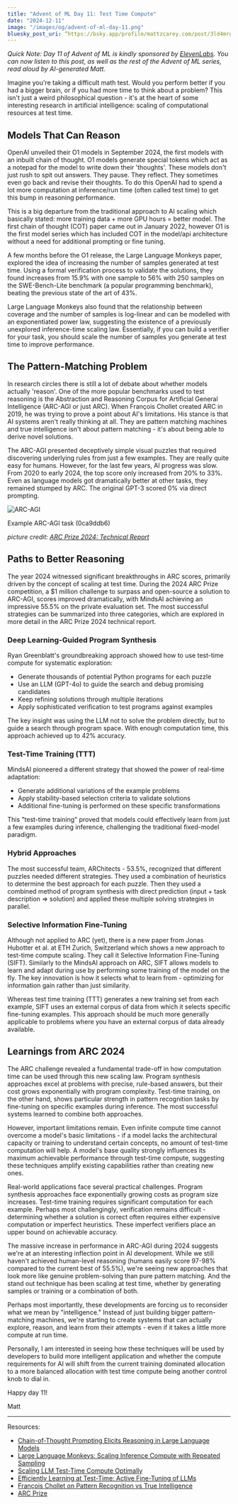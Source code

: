```yaml
---
title: "Advent of ML Day 11: Test Time Compute"
date: "2024-12-11"
image: "/images/og/advent-of-ml-day-11.png"
bluesky_post_uri: “https://bsky.app/profile/mattzcarey.com/post/3ld4mrgrmr22s”
---
```


_Quick Note: Day 11 of Advent of ML is kindly sponsored by [ElevenLabs](https://elevenlabs.io). You can now listen to this post, as well as the rest of the Advent of ML series, read aloud by AI-generated Matt._

Imagine you're taking a difficult math test. Would you perform better if you had a bigger brain, or if you had more time to think about a problem? This isn't just a weird philosophical question - it's at the heart of some interesting research in artificial intelligence: scaling of computational resources at test time.

## Models That Can Reason

OpenAI unveiled their O1 models in September 2024, the first models with an inbuilt chain of thought. O1 models generate special tokens which act as a notepad for the model to write down their 'thoughts'. These models don't just rush to spit out answers. They pause. They reflect. They sometimes even go back and revise their thoughts. To do this OpenAI had to spend a lot more computation at inference/run time (often called test time) to get this bump in reasoning performance.

This is a big departure from the traditional approach to AI scaling which basically stated: more training data + more GPU hours = better model. The first chain of thought (COT) paper came out in January 2022, however O1 is the first model series which has included COT in the model/api architecture without a need for additional prompting or fine tuning.

A few months before the O1 release, the Large Language Monkeys paper, explored the idea of increasing the number of samples generated at test time. Using a formal verification process to validate the solutions, they found increases from 15.9% with one sample to 56% with 250 samples on the SWE-Bench-Lite benchmark (a popular programming benchmark), beating the previous state of the art of 43%.

Large Language Monkeys also found that the relationship between coverage and the number of samples is log-linear and can be modelled with an exponentiated power law, suggesting the existence of a previously unexplored inference-time scaling law. Essentially, if you can build a verifier for your task, you should scale the number of samples you generate at test time to improve performance.

## The Pattern-Matching Problem

In research circles there is still a lot of debate about whether models actually 'reason'. One of the more popular benchmarks used to test reasoning is the Abstraction and Reasoning Corpus for Artificial General Intelligence (ARC-AGI or just ARC). When François Chollet created ARC in 2019, he was trying to prove a point about AI's limitations. His stance is that AI systems aren't really thinking at all. They are pattern matching machines and true intelligence isn't about pattern matching - it's about being able to derive novel solutions.

The ARC-AGI presented deceptively simple visual puzzles that required discovering underlying rules from just a few examples. They are really quite easy for humans. However, for the last few years, AI progress was slow. From 2020 to early 2024, the top score only increased from 20% to 33%. Even as language models got dramatically better at other tasks, they remained stumped by ARC. The original GPT-3 scored 0% via direct prompting.

![ARC-AGI](/images/arc-agi.png)

Example ARC-AGI task (0ca9ddb6)

_picture credit: [ARC Prize 2024: Technical Report](https://arcprize.org/media/arc-prize-2024-technical-report.pdf)_


## Paths to Better Reasoning

The year 2024 witnessed significant breakthroughs in ARC scores, primarily driven by the concept of scaling at test time. During the 2024 ARC Prize competition, a $1 million challenge to surpass and open-source a solution to ARC-AGI, scores improved dramatically, with MindsAI achieving an impressive 55.5% on the private evaluation set. The most successful strategies can be summarized into three categories, which are explored in more detail in the ARC Prize 2024 technical report.

### Deep Learning-Guided Program Synthesis

Ryan Greenblatt's groundbreaking approach showed how to use test-time compute for systematic exploration:

- Generate thousands of potential Python programs for each puzzle
- Use an LLM (GPT-4o) to guide the search and debug promising candidates
- Keep refining solutions through multiple iterations
- Apply sophisticated verification to test programs against examples

The key insight was using the LLM not to solve the problem directly, but to guide a search through program space. With enough computation time, this approach achieved up to 42% accuracy.

### Test-Time Training (TTT)

MindsAI pioneered a different strategy that showed the power of real-time adaptation:

- Generate additional variations of the example problems
- Apply stability-based selection criteria to validate solutions
- Additional fine-tuning is performed on these specific transformations

This "test-time training" proved that models could effectively learn from just a few examples during inference, challenging the traditional fixed-model paradigm.

### Hybrid Approaches

The most successful team, ARChitects - 53.5%, recognized that different puzzles needed different strategies. They used a combination of heuristics to determine the best approach for each puzzle. Then they used a combined method of program synthesis with direct prediction (input + task description => solution) and applied these multiple solving strategies in parallel.

### Selective Information Fine-Tuning

Although not applied to ARC (yet), there is a new paper from Jonas Hubotter et al. at ETH Zurich, Switzerland which shows a new approach to test-time compute scaling. They call it Selective Information Fine-Tuning (SIFT). Similarly to the MindsAI approach on ARC, SIFT allows models to learn and adapt during use by performing some training of the model on the fly. The key innovation is how it selects what to learn from - optimizing for information gain rather than just similarity.

Whereas test time training (TTT) generates a new training set from each example, SIFT uses an external corpus of data from which it selects specific fine-tuning examples. This approach should be much more generally applicable to problems where you have an external corpus of data already available.

## Learnings from ARC 2024

The ARC challenge revealed a fundamental trade-off in how computation time can be used through this new scaling law. Program synthesis approaches excel at problems with precise, rule-based answers, but their cost grows exponentially with program complexity. Test-time training, on the other hand, shows particular strength in pattern recognition tasks by fine-tuning on specific examples during inference. The most successful systems learned to combine both approaches.

However, important limitations remain. Even infinite compute time cannot overcome a model's basic limitations - if a model lacks the architectural capacity or training to understand certain concepts, no amount of test-time computation will help. A model's base quality strongly influences its maximum achievable performance through test-time compute, suggesting these techniques amplify existing capabilities rather than creating new ones.

Real-world applications face several practical challenges. Program synthesis approaches face exponentially growing costs as program size increases. Test-time training requires significant computation for each example. Perhaps most challengingly, verification remains difficult - determining whether a solution is correct often requires either expensive computation or imperfect heuristics. These imperfect verifiers place an upper bound on achievable accuracy.

The massive increase in performance in ARC-AGI during 2024 suggests we're at an interesting inflection point in AI development. While we still haven't achieved human-level reasoning (humans easily score 97-98% compared to the current best of 55.5%), we're seeing new approaches that look more like genuine problem-solving than pure pattern matching. And the stand out technique has been scaling at test time, whether by generating samples or training or a combination of both.

Perhaps most importantly, these developments are forcing us to reconsider what we mean by "intelligence." Instead of just building bigger pattern-matching machines, we're starting to create systems that can actually explore, reason, and learn from their attempts - even if it takes a little more compute at run time.

Personally, I am interested in seeing how these techniques will be used by developers to build more intelligent application and whether the compute requirements for AI will shift from the current training dominated allocation to a more balanced allocation with test time compute being another control knob to dial in.

Happy day 11!

Matt

---

Resources:

- [Chain-of-Thought Prompting Elicits Reasoning in Large Language Models](https://arxiv.org/abs/2201.11903)
- [Large Language Monkeys: Scaling Inference Compute with Repeated Sampling](https://arxiv.org/abs/2407.21787)
- [Scaling LLM Test-Time Compute Optimally](https://arxiv.org/abs/2408.03314)
- [Efficiently Learning at Test-Time: Active Fine-Tuning of LLMs](https://arxiv.org/pdf/2410.08020.pdf)
- [François Chollet on Pattern Recognition vs True Intelligence](https://www.youtube.com/watch?v=JTU8Ha4Jyfc)
- [ARC Prize](https://www.arcprize.org)
